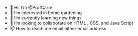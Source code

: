 - 👋 Hi, I’m @ProfCarre
- 👀 I’m interested in home gardening
- 🌱 I’m currently learning new things
- 💞️ I’m looking to collaborate on HTML , CSS, and Java Script
- 📫 How to reach me email either email address

<!---
ProfCarre/ProfCarre is a ✨ special ✨ repository because its `README.md` (this file) appears on your GitHub profile.
You can click the Preview link to take a look at your changes.
--->
